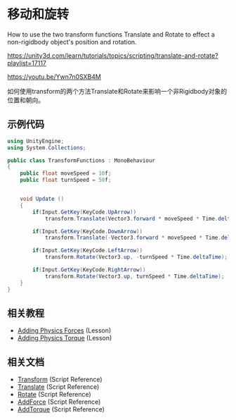 # 移动和旋转

How to use the two transform functions Translate and Rotate to effect a non-rigidbody object's position and rotation.

https://unity3d.com/learn/tutorials/topics/scripting/translate-and-rotate?playlist=17117

https://youtu.be/Ywn7n0SXB4M

如何使用transform的两个方法Translate和Rotate来影响一个非Rigidbody对象的位置和朝向。

## 示例代码

```cs
using UnityEngine;
using System.Collections;

public class TransformFunctions : MonoBehaviour
{
    public float moveSpeed = 10f;
    public float turnSpeed = 50f;


    void Update ()
    {
        if(Input.GetKey(KeyCode.UpArrow))
            transform.Translate(Vector3.forward * moveSpeed * Time.deltaTime);

        if(Input.GetKey(KeyCode.DownArrow))
            transform.Translate(-Vector3.forward * moveSpeed * Time.deltaTime);

        if(Input.GetKey(KeyCode.LeftArrow))
            transform.Rotate(Vector3.up, -turnSpeed * Time.deltaTime);

        if(Input.GetKey(KeyCode.RightArrow))
            transform.Rotate(Vector3.up, turnSpeed * Time.deltaTime);
    }
}
```

## 相关教程

* [Adding Physics Forces](https://unity3d.com/learn/tutorials/topics/physics/adding-physics-forces) (Lesson)
* [Adding Physics Torque](https://unity3d.com/learn/tutorials/topics/physics/adding-physics-torque) (Lesson)

## 相关文档

* [Transform](http://docs.unity3d.com/Documentation/ScriptReference/Transform.html?_ga=1.108710219.838993178.1480250241) (Script Reference)
* [Translate](http://docs.unity3d.com/Documentation/ScriptReference/Transform.Translate.html?_ga=1.108710219.838993178.1480250241) (Script Reference)
* [Rotate](http://docs.unity3d.com/Documentation/ScriptReference/Transform.Rotate.html?_ga=1.108710219.838993178.1480250241) (Script Reference)
* [AddForce](http://docs.unity3d.com/Documentation/ScriptReference/Rigidbody.AddForce.html?_ga=1.108710219.838993178.1480250241) (Script Reference)
* [AddTorque](http://docs.unity3d.com/Documentation/ScriptReference/Rigidbody.AddTorque.html?_ga=1.108710219.838993178.1480250241) (Script Reference)